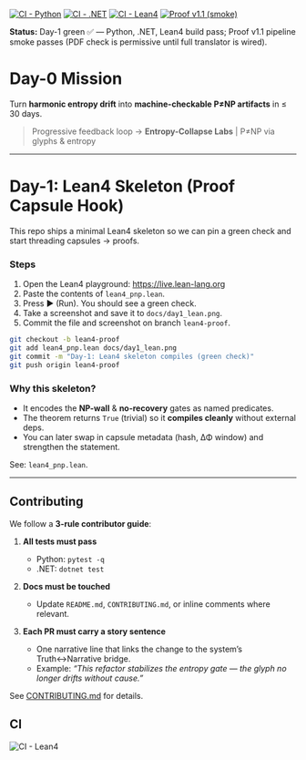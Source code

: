 [![CI - Python](https://github.com/derekwins88/Brain/actions/workflows/ci-python.yml/badge.svg)](https://github.com/derekwins88/Brain/actions/workflows/ci-python.yml)
[![CI - .NET](https://github.com/derekwins88/Brain/actions/workflows/ci-dotnet.yml/badge.svg)](https://github.com/derekwins88/Brain/actions/workflows/ci-dotnet.yml)
[![CI - Lean4](https://github.com/derekwins88/Brain/actions/workflows/ci-lean.yml/badge.svg)](https://github.com/derekwins88/Brain/actions/workflows/ci-lean.yml)
[![Proof v1.1 (smoke)](https://github.com/derekwins88/Brain/actions/workflows/ci-proof.yml/badge.svg)](https://github.com/derekwins88/Brain/actions/workflows/ci-proof.yml)

**Status:** Day-1 green ✅ — Python, .NET, Lean4 build pass; Proof v1.1 pipeline smoke passes (PDF check is permissive until full translator is wired).

# Day-0 Mission

Turn **harmonic entropy drift** into **machine-checkable P≠NP artifacts** in ≤ 30 days.

> Progressive feedback loop → **Entropy-Collapse Labs** | P≠NP via glyphs & entropy

---

# Day-1: Lean4 Skeleton (Proof Capsule Hook)

This repo ships a minimal Lean4 skeleton so we can pin a green check and
start threading capsules → proofs.

### Steps

1. Open the Lean4 playground: https://live.lean-lang.org
2. Paste the contents of `lean4_pnp.lean`.
3. Press ▶ (Run). You should see a green check.
4. Take a screenshot and save it to `docs/day1_lean.png`.
5. Commit the file and screenshot on branch `lean4-proof`.

```bash
git checkout -b lean4-proof
git add lean4_pnp.lean docs/day1_lean.png
git commit -m "Day-1: Lean4 skeleton compiles (green check)"
git push origin lean4-proof
```

### Why this skeleton?

- It encodes the **NP-wall** & **no-recovery** gates as named predicates.
- The theorem returns `True` (trivial) so it **compiles cleanly** without external deps.
- You can later swap in capsule metadata (hash, ΔΦ window) and strengthen the statement.

See: `lean4_pnp.lean`.

---

## Contributing

We follow a **3-rule contributor guide**:

1. **All tests must pass**
   - Python: `pytest -q`
   - .NET: `dotnet test`

2. **Docs must be touched**
   - Update `README.md`, `CONTRIBUTING.md`, or inline comments where relevant.

3. **Each PR must carry a story sentence**
   - One narrative line that links the change to the system’s Truth↔Narrative bridge.
   - Example: _“This refactor stabilizes the entropy gate — the glyph no longer drifts without cause.”_

See [CONTRIBUTING.md](CONTRIBUTING.md) for details.

## CI
![CI - Lean4](https://img.shields.io/badge/CI--Lean4-passing-success)
